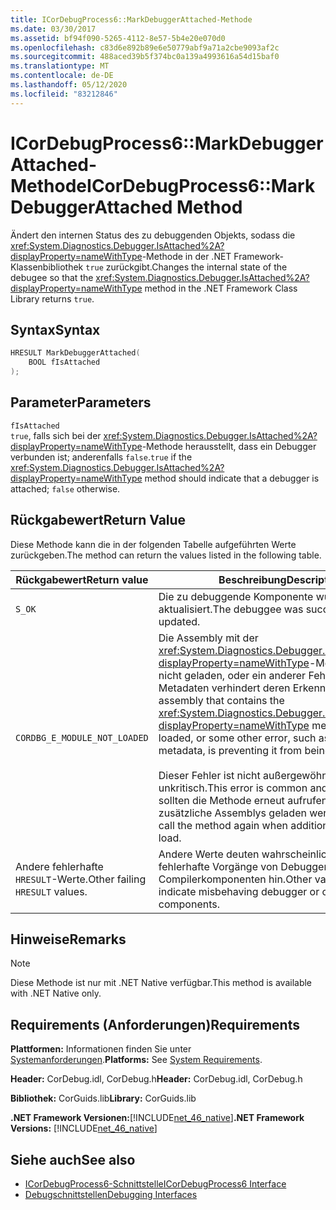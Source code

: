 ```yaml
---
title: ICorDebugProcess6::MarkDebuggerAttached-Methode
ms.date: 03/30/2017
ms.assetid: bf94f090-5265-4112-8e57-5b4e20e070d0
ms.openlocfilehash: c83d6e892b89e6e50779abf9a71a2cbe9093af2c
ms.sourcegitcommit: 488aced39b5f374bc0a139a4993616a54d15baf0
ms.translationtype: MT
ms.contentlocale: de-DE
ms.lasthandoff: 05/12/2020
ms.locfileid: "83212846"
---
```

# <a name="icordebugprocess6markdebuggerattached-method"></a><span data-ttu-id="c76a3-102">ICorDebugProcess6::MarkDebuggerAttached-Methode</span><span class="sxs-lookup"><span data-stu-id="c76a3-102">ICorDebugProcess6::MarkDebuggerAttached Method</span></span>
<span data-ttu-id="c76a3-103">Ändert den internen Status des zu debuggenden Objekts, sodass die <xref:System.Diagnostics.Debugger.IsAttached%2A?displayProperty=nameWithType>-Methode in der .NET Framework-Klassenbibliothek `true` zurückgibt.</span><span class="sxs-lookup"><span data-stu-id="c76a3-103">Changes the internal state of the debugee so that the <xref:System.Diagnostics.Debugger.IsAttached%2A?displayProperty=nameWithType> method in the .NET Framework Class Library returns `true`.</span></span>  
  
## <a name="syntax"></a><span data-ttu-id="c76a3-104">Syntax</span><span class="sxs-lookup"><span data-stu-id="c76a3-104">Syntax</span></span>  
  
```cpp  
HRESULT MarkDebuggerAttached(  
    BOOL fIsAttached  
);  
```  
  
## <a name="parameters"></a><span data-ttu-id="c76a3-105">Parameter</span><span class="sxs-lookup"><span data-stu-id="c76a3-105">Parameters</span></span>  
 `fIsAttached`  
 <span data-ttu-id="c76a3-106">`true`, falls sich bei der <xref:System.Diagnostics.Debugger.IsAttached%2A?displayProperty=nameWithType>-Methode herausstellt, dass ein Debugger verbunden ist; anderenfalls `false`.</span><span class="sxs-lookup"><span data-stu-id="c76a3-106">`true` if the <xref:System.Diagnostics.Debugger.IsAttached%2A?displayProperty=nameWithType> method should indicate that a debugger is attached; `false` otherwise.</span></span>  
  
## <a name="return-value"></a><span data-ttu-id="c76a3-107">Rückgabewert</span><span class="sxs-lookup"><span data-stu-id="c76a3-107">Return Value</span></span>  
 <span data-ttu-id="c76a3-108">Diese Methode kann die in der folgenden Tabelle aufgeführten Werte zurückgeben.</span><span class="sxs-lookup"><span data-stu-id="c76a3-108">The method can return the values listed in the following table.</span></span>  
  
|<span data-ttu-id="c76a3-109">Rückgabewert</span><span class="sxs-lookup"><span data-stu-id="c76a3-109">Return value</span></span>|<span data-ttu-id="c76a3-110">Beschreibung</span><span class="sxs-lookup"><span data-stu-id="c76a3-110">Description</span></span>|  
|------------------|-----------------|  
|`S_OK`|<span data-ttu-id="c76a3-111">Die zu debuggende Komponente wurde erfolgreich aktualisiert.</span><span class="sxs-lookup"><span data-stu-id="c76a3-111">The debuggee was successfully updated.</span></span>|  
|`CORDBG_E_MODULE_NOT_LOADED`|<span data-ttu-id="c76a3-112">Die Assembly mit der <xref:System.Diagnostics.Debugger.IsAttached%2A?displayProperty=nameWithType>-Methode wurde nicht geladen, oder ein anderer Fehler wie fehlende Metadaten verhindert deren Erkennung.</span><span class="sxs-lookup"><span data-stu-id="c76a3-112">The assembly that contains the <xref:System.Diagnostics.Debugger.IsAttached%2A?displayProperty=nameWithType> method is not loaded, or some other error, such as missing metadata, is preventing it from being recognized.</span></span><br /><br /> <span data-ttu-id="c76a3-113">Dieser Fehler ist nicht außergewöhnlich und unkritisch.</span><span class="sxs-lookup"><span data-stu-id="c76a3-113">This error is common and benign.</span></span> <span data-ttu-id="c76a3-114">Sie sollten die Methode erneut aufrufen, wenn zusätzliche Assemblys geladen werden.</span><span class="sxs-lookup"><span data-stu-id="c76a3-114">You should call the method again when additional assemblies load.</span></span>|  
|<span data-ttu-id="c76a3-115">Andere fehlerhafte `HRESULT`-Werte.</span><span class="sxs-lookup"><span data-stu-id="c76a3-115">Other failing `HRESULT` values.</span></span>|<span data-ttu-id="c76a3-116">Andere Werte deuten wahrscheinlich auf fehlerhafte Vorgänge von Debugger- oder Compilerkomponenten hin.</span><span class="sxs-lookup"><span data-stu-id="c76a3-116">Other values likely indicate misbehaving debugger or compiler components.</span></span>|  
  
## <a name="remarks"></a><span data-ttu-id="c76a3-117">Hinweise</span><span class="sxs-lookup"><span data-stu-id="c76a3-117">Remarks</span></span>  
  
> [!NOTE]
> <span data-ttu-id="c76a3-118">Diese Methode ist nur mit .NET Native verfügbar.</span><span class="sxs-lookup"><span data-stu-id="c76a3-118">This method is available with .NET Native only.</span></span>  
  
## <a name="requirements"></a><span data-ttu-id="c76a3-119">Requirements (Anforderungen)</span><span class="sxs-lookup"><span data-stu-id="c76a3-119">Requirements</span></span>  
 <span data-ttu-id="c76a3-120">**Plattformen:** Informationen finden Sie unter [Systemanforderungen](../../get-started/system-requirements.md).</span><span class="sxs-lookup"><span data-stu-id="c76a3-120">**Platforms:** See [System Requirements](../../get-started/system-requirements.md).</span></span>  
  
 <span data-ttu-id="c76a3-121">**Header:** CorDebug.idl, CorDebug.h</span><span class="sxs-lookup"><span data-stu-id="c76a3-121">**Header:** CorDebug.idl, CorDebug.h</span></span>  
  
 <span data-ttu-id="c76a3-122">**Bibliothek:** CorGuids.lib</span><span class="sxs-lookup"><span data-stu-id="c76a3-122">**Library:** CorGuids.lib</span></span>  
  
 <span data-ttu-id="c76a3-123">**.NET Framework Versionen:**[!INCLUDE[net_46_native](../../../../includes/net-46-native-md.md)]</span><span class="sxs-lookup"><span data-stu-id="c76a3-123">**.NET Framework Versions:** [!INCLUDE[net_46_native](../../../../includes/net-46-native-md.md)]</span></span>  
  
## <a name="see-also"></a><span data-ttu-id="c76a3-124">Siehe auch</span><span class="sxs-lookup"><span data-stu-id="c76a3-124">See also</span></span>

- [<span data-ttu-id="c76a3-125">ICorDebugProcess6-Schnittstelle</span><span class="sxs-lookup"><span data-stu-id="c76a3-125">ICorDebugProcess6 Interface</span></span>](icordebugprocess6-interface.md)
- [<span data-ttu-id="c76a3-126">Debugschnittstellen</span><span class="sxs-lookup"><span data-stu-id="c76a3-126">Debugging Interfaces</span></span>](debugging-interfaces.md)
